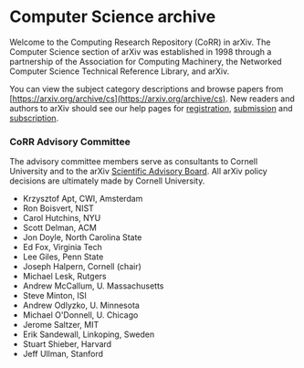 # Computer Science archive

Welcome to the Computing Research Repository (CoRR) in arXiv. The Computer Science section of arXiv was established in 1998 through a partnership of the Association for Computing Machinery, the Networked Computer Science Technical Reference Library, and arXiv.

You can view the subject category descriptions and browse papers from [https://arxiv.org/archive/cs](https://arxiv.org/archive/cs). New readers and authors to arXiv should see our help pages for [registration](../help/registerhelp.md), [submission](../help/submit.md) and [subscription](../help/subscribe.md).

### CoRR Advisory Committee

The advisory committee members serve as consultants to Cornell University and to the arXiv [Scientific Advisory Board](../about/people/scientific_ad_board.md). All arXiv policy decisions are ultimately made by Cornell University.

- Krzysztof Apt, CWI, Amsterdam  
- Ron Boisvert, NIST  
- Carol Hutchins, NYU  
- Scott Delman, ACM  
- Jon Doyle, North Carolina State  
- Ed Fox, Virginia Tech  
- Lee Giles, Penn State  
- Joseph Halpern, Cornell (chair)  
- Michael Lesk, Rutgers  
- Andrew McCallum, U. Massachusetts  
- Steve Minton, ISI  
- Andrew Odlyzko, U. Minnesota  
- Michael O'Donnell, U. Chicago  
- Jerome Saltzer, MIT  
- Erik Sandewall, Linkoping, Sweden  
- Stuart Shieber, Harvard  
- Jeff Ullman, Stanford  
